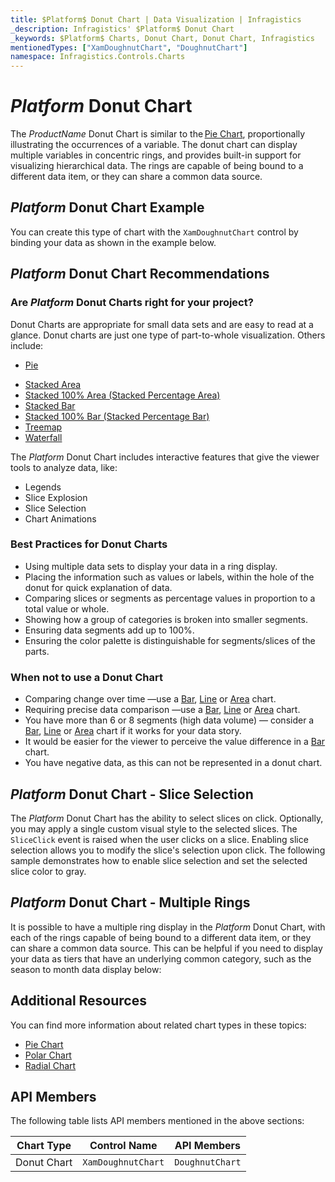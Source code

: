 ```yaml
---
title: $Platform$ Donut Chart | Data Visualization | Infragistics
_description: Infragistics' $Platform$ Donut Chart
_keywords: $Platform$ Charts, Donut Chart, Donut Chart, Infragistics
mentionedTypes: ["XamDoughnutChart", "DoughnutChart"]
namespace: Infragistics.Controls.Charts
---
```

# $Platform$ Donut Chart

The $ProductName$ Donut Chart is similar to the [Pie Chart](pie-chart.md), proportionally illustrating the occurrences of a variable. The donut chart can display multiple variables in concentric rings, and provides built-in support for visualizing hierarchical data. The rings are capable of being bound to a different data item, or they can share a common data source.

## $Platform$ Donut Chart Example

You can create this type of chart with the `XamDoughnutChart` control by binding your data as shown in the example below.

<code-view style="height: 600px"
           data-demos-base-url="{environment:dvDemosBaseUrl}"
           iframe-src="{environment:dvDemosBaseUrl}/charts/doughnut-chart-legend"
           github-src="charts/doughnut-chart/legend"
           alt="$Platform$ Doughnut Legend" >
</code-view>

<div class="divider--half"></div>

## $Platform$ Donut Chart Recommendations

### Are $Platform$ Donut Charts right for your project?

Donut Charts are appropriate for small data sets and are easy to read at a glance. Donut charts are just one type of part-to-whole visualization. Others include:

- [Pie](pie-chart.md)
<!-- - Funnel  -->
- [Stacked Area](area-chart.md)
- [Stacked 100% Area (Stacked Percentage Area)](area-chart.md)
- [Stacked Bar](bar-chart.md)
- [Stacked 100% Bar (Stacked Percentage Bar)](bar-chart.md)
- [Treemap](treemap-chart.md)
- [Waterfall](column-chart.md)

The $Platform$ Donut Chart includes interactive features that give the viewer tools to analyze data, like:

- Legends
- Slice Explosion
- Slice Selection
- Chart Animations

### Best Practices for Donut Charts

- Using multiple data sets to display your data in a ring display.
- Placing the information such as values or labels, within the hole of the donut for quick explanation of data.
- Comparing slices or segments as percentage values in proportion to a total value or whole.
- Showing how a group of categories is broken into smaller segments.
- Ensuring data segments add up to 100%.
- Ensuring the color palette is distinguishable for segments/slices of the parts.

### When not to use a Donut Chart

- Comparing change over time —use a [Bar](bar-chart.md), [Line](line-chart.md) or [Area](area-chart.md) chart.
- Requiring precise data comparison —use a [Bar](bar-chart.md), [Line](line-chart.md) or [Area](area-chart.md) chart.
- You have more than 6 or 8 segments (high data volume) — consider a [Bar](bar-chart.md), [Line](line-chart.md) or [Area](area-chart.md) chart if it works for your data story.
- It would be easier for the viewer to perceive the value difference in a [Bar](bar-chart.md) chart.
- You have negative data, as this can not be represented in a donut chart.

## $Platform$ Donut Chart - Slice Selection

The $Platform$ Donut Chart has the ability to select slices on click. Optionally, you may apply a single custom visual style to the selected slices. The `SliceClick` event is raised when the user clicks on a slice. Enabling slice selection allows you to modify the slice's selection upon click. The following sample demonstrates how to enable slice selection and set the selected slice color to gray.

<code-view style="height: 600px"
           data-demos-base-url="{environment:dvDemosBaseUrl}"
           iframe-src="{environment:dvDemosBaseUrl}/charts/doughnut-chart-selection"
           github-src="charts/doughnut-chart/selection"
           alt="$Platform$ Donut Slice Selection" >
</code-view>

<div class="divider--half"></div>

## $Platform$ Donut Chart - Multiple Rings

It is possible to have a multiple ring display in the $Platform$ Donut Chart, with each of the rings capable of being bound to a different data item, or they can share a common data source. This can be helpful if you need to display your data as tiers that have an underlying common category, such as the season to month data display below:

<code-view style="height: 600px"
           data-demos-base-url="{environment:dvDemosBaseUrl}"
           iframe-src="{environment:dvDemosBaseUrl}/charts/doughnut-chart-rings"
           github-src="charts/doughnut-chart/rings"
           alt="$Platform$ Doughnut Multiple Rings" >
</code-view>

<div class="divider--half"></div>

## Additional Resources

You can find more information about related chart types in these topics:

- [Pie Chart](pie-chart.md)
- [Polar Chart](polar-chart.md)
- [Radial Chart](radial-chart.md)

## API Members

The following table lists API members mentioned in the above sections:

Chart Type       | Control Name   | API Members
-----------------|----------------|------------
Donut Chart      | `XamDoughnutChart`     | `DoughnutChart`
